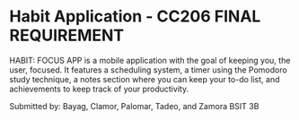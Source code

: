 # Habit Application - CC206 FINAL REQUIREMENT

HABIT: FOCUS APP is a mobile application with the goal of keeping you, the user, focused. 
It features a scheduling system, a timer using the Pomodoro study technique, a notes section where you can keep your to-do list, 
and achievements to keep track of your productivity. 

Submitted by: Bayag, Clamor, Palomar, Tadeo, and Zamora  BSIT 3B
